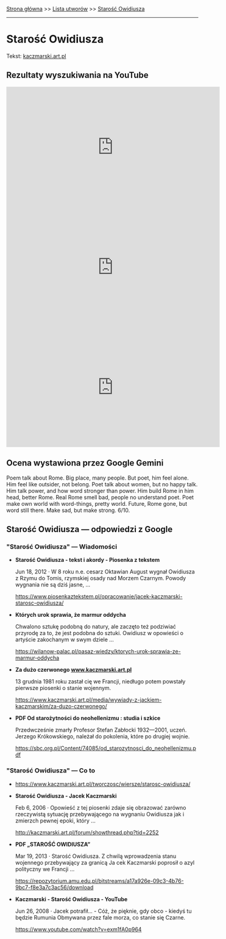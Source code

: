 [Strona główna](../index.md) >> [Lista utworów](../list.md) >> [Starość Owidiusza](556.md)

---

# Starość Owidiusza

Tekst: [kaczmarski.art.pl](https://www.kaczmarski.art.pl/tworczosc/wiersze/starosc-owidiusza/)

## Rezultaty wyszukiwania na YouTube

<iframe width="560" height="315" src="https://www.youtube.com/embed/QKSi0B8wzYw?si=IdontcarewhotheIRSsendsImnotpayingtaxes" title="YouTube video player" frameborder="0" allow="accelerometer; autoplay; clipboard-write; encrypted-media; gyroscope; picture-in-picture; web-share" referrerpolicy="strict-origin-when-cross-origin" allowfullscreen></iframe>

<iframe width="560" height="315" src="https://www.youtube.com/embed/exm1fA0p964?si=IdontcarewhotheIRSsendsImnotpayingtaxes" title="YouTube video player" frameborder="0" allow="accelerometer; autoplay; clipboard-write; encrypted-media; gyroscope; picture-in-picture; web-share" referrerpolicy="strict-origin-when-cross-origin" allowfullscreen></iframe>

<iframe width="560" height="315" src="https://www.youtube.com/embed/09dZkkX2_PU?si=IdontcarewhotheIRSsendsImnotpayingtaxes" title="YouTube video player" frameborder="0" allow="accelerometer; autoplay; clipboard-write; encrypted-media; gyroscope; picture-in-picture; web-share" referrerpolicy="strict-origin-when-cross-origin" allowfullscreen></iframe>

## Ocena wystawiona przez Google Gemini

Poem talk about Rome. Big place, many people. But poet, him feel alone. Him feel like outsider, not belong. Poet talk about women, but no happy talk. Him talk power, and how word stronger than power. Him build Rome in him head, better Rome. Real Rome smell bad, people no understand poet. Poet make own world with word-things, pretty world. Future, Rome gone, but word still there. Make sad, but make strong. 6/10. 


## Starość Owidiusza — odpowiedzi z Google

### "Starość Owidiusza" — Wiadomości

- **Starość Owidiusza - tekst i akordy - Piosenka z tekstem**

    Jun 18, 2012  ·  W 8 roku n.e. cesarz Oktawian August wygnał Owidiusza z Rzymu do Tomis, rzymskiej osady nad Morzem Czarnym. Powody wygnania nie są dziś jasne, ... 

   <https://www.piosenkaztekstem.pl/opracowanie/jacek-kaczmarski-starosc-owidiusza/>
- **Których urok sprawia, że marmur oddycha**

    Chwalono sztukę podobną do natury, ale zaczęto też podziwiać przyrodę za to, że jest podobna do sztuki. Owidiusz w opowieści o artyście zakochanym w swym dziele ... 

   <https://wilanow-palac.pl/pasaz-wiedzy/ktorych-urok-sprawia-ze-marmur-oddycha>
- **Za dużo czerwonego www.kaczmarski.art.pl**

    13 grudnia 1981 roku zastał cię we Francji, niedługo potem powstały pierwsze piosenki o stanie wojennym. 

   <https://www.kaczmarski.art.pl/media/wywiady-z-jackiem-kaczmarskim/za-duzo-czerwonego/>
- **PDF Od starożytności do neohellenizmu : studia i szkice**

    Przedwcześnie zmarły Profesor Stefan Zabłocki 1932—2001, uczeń. Jerzego Krókowskiego, należał do pokolenia, które po drugiej wojnie. 

   <https://sbc.org.pl/Content/74085/od_starozytnosci_do_neohellenizmu.pdf>

### "Starość Owidiusza" — Co to

- <https://www.kaczmarski.art.pl/tworczosc/wiersze/starosc-owidiusza/>
- **Starość Owidiusza - Jacek Kaczmarski**

    Feb 6, 2006  ·  Opowieść z tej piosenki zdaje się obrazować zarówno rzeczywistą sytuację przebywającego na wygnaniu Owidiusza jak i zmierzch pewnej epoki, który ... 

   <http://kaczmarski.art.pl/forum/showthread.php?tid=2252>
- **PDF „STAROŚĆ OWIDIUSZA”**

    Mar 19, 2013  ·  Starość Owidiusza. Z chwilą wprowadzenia stanu wojennego przebywający za granicą Ja cek Kaczmarski poprosił o azyl polityczny we Francji ... 

   <https://repozytorium.amu.edu.pl/bitstreams/a17a926e-09c3-4b76-9bc7-f8e3a7c3ac56/download>
- **Kaczmarski - Starość Owidiusza - YouTube**

    Jun 26, 2008  ·  Jacek potrafił... - Cóż, że pięknie, gdy obco - kiedyś tu będzie Rumunia Obmywana przez fale morza, co stanie się Czarne. 

   <https://www.youtube.com/watch?v=exm1fA0p964>

